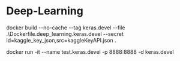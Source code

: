 # Deep-Learning


docker build --no-cache --tag keras.devel --file .\Dockerfile.deep_learning.keras.devel --secret id=kaggle_key_json,src=kaggleKeyAPI.json .

docker run -it --name test.keras.devel -p 8888:8888 -d keras.devel

